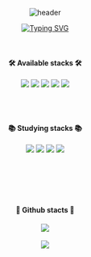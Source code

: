<div align="center">
  
  ![header](https://capsule-render.vercel.app/api?type=cylinder&color=0:feac5e,50:c779d0,100:4bc0c8&height=100&section=header&text=Hi!%20I'm%20SooJin!&fontColor=ffffff&fontSize=55&animation=fadeIn&fontAlignY=55)
</div>

<div align="center">

[![Typing SVG](https://readme-typing-svg.herokuapp.com/?color=f0f6fc&lines=👋Welcome+to+my+github👋&font=Acme&duration=5510&pause=1100&background=000000&size=31)](https://git.io/typing-svg)

</div>
<br/>

<div align="center">

####  🛠️ Available stacks 🛠️
<img src="https://img.shields.io/badge/C-A8B9CC?style=for-the-badge&logo=C&logoColor=white"/> <img src="https://img.shields.io/badge/MySQL-4479A1?style=for-the-badge&logo=MySQL&logoColor=white"/> <img src="https://img.shields.io/badge/Python-3776AB?style=for-the-badge&logo=Python&logoColor=white"/> <img src="https://img.shields.io/badge/HTML5-E34F26?style=for-the-badge&logo=Python&logoColor=white"/> <img src="https://img.shields.io/badge/Kali Linux-557C94?style=for-the-badge&logo=C&logoColor=white"/> 


<br/>
</br>

#### :books: Studying stacks :books:
<img src="https://img.shields.io/badge/C-A8B9CC?style=for-the-badge&logo=C&logoColor=white"/> <img src="https://img.shields.io/badge/Linux-FCC624?style=for-the-badge&logo=Linux&logoColor=white"/> <img src="https://img.shields.io/badge/JAVA-007396?style=for-the-badge&logo=java&logoColor=white"> <img src="https://img.shields.io/badge/Spring Security-6DB33F?style=for-the-badge&logo=C&logoColor=white"/>

<br/>
</br>

<br/>
</br>

#### :gem: Github stacts :gem:
<img src="https://github-readme-stats.vercel.app/api/top-langs/?username=Variable-Jin&layout=compact&theme=tokyonight"><br><br>
<img src="https://github-readme-stats.vercel.app/api?username=Variable-Jin&show_icons=true&theme=tokyonight">

</div>
<!--
**usersoojin/usersoojin** is a ✨ _special_ ✨ repository because its `README.md` (this file) appears on your GitHub profile.

Here are some ideas to get you started:

- 🔭 I’m currently working on ...
- 🌱 I’m currently learning ...
- 👯 I’m looking to collaborate on ...
- 🤔 I’m looking for help with ...
- 💬 Ask me about ...
- 📫 How to reach me: ...
- 😄 Pronouns: ...
- ⚡ Fun fact: ...
-->
